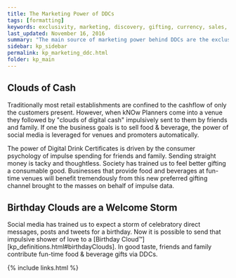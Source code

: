 ```yaml
---
title: The Marketing Power of DDCs
tags: [formatting]
keywords: exclusivity, marketing, discovery, gifting, currency, sales, revenue
last_updated: November 16, 2016
summary: "The main source of marketing power behind DDCs are the exclusivity to transactions only within kNOw Plans Network."
sidebar: kp_sidebar
permalink: kp_marketing_ddc.html
folder: kp_main
---
```


## Clouds of Cash
Traditionally most retail establishments are confined to the cashflow of only the customers present. However, when kNOw Planners come into a venue they followed by "clouds of digital cash" impulsively sent to them by friends and family.  If one the business goals is to sell food & beverage, the power of social media is leveraged for venues and promoters automatically.

The power of Digital Drink Certificates is driven by the consumer psychology of impulse spending for friends and family. Sending straight money is tacky and thoughtless. Society has trained us to feel better gifting a consumable good. Businesses that provide food and beverages at fun-time venues will benefit tremendously from this new preferred gifting channel brought to the masses on behalf of impulse data.

## Birthday Clouds are a Welcome Storm
Social media has trained us to expect a storm of celebratory direct messages, posts and tweets for a birthday. Now it is possible to send that impulsive shower of love to a [Birthday Cloud™][kp_definitions.html#birthdayClouds]. In good taste, friends and family contribute fun-time food & beverage gifts via DDCs.


{% include links.html %}
